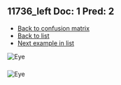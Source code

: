 ## 11736_left Doc: 1 Pred: 2
- [Back to confusion matrix](https://github.com/juliandewit/kaggle_retinopathy/blob/master/matrix.md)
- [Back to list](https://github.com/juliandewit/kaggle_retinopathy/blob/master/lists/12/list.md)
- [Next example in list](https://github.com/juliandewit/kaggle_retinopathy/blob/master/lists/12/11/11740_left.md)

![Eye](https://retinopaty.blob.core.windows.net/size1024/11736_left_1.jpeg)

### 

![Eye]()
